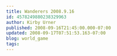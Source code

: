```yaml
---
title: Wanderers 2008.9.16
id: 4578249880238329963
author: Kirby Urner
published: 2008-09-16T21:45:00.000-07:00
updated: 2008-09-17T07:51:53.163-07:00
blog: world_game
tags: 
---
```


